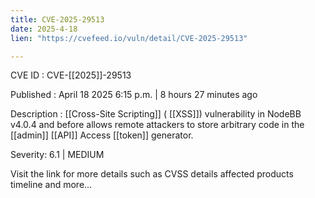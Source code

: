 ```yaml
---
title: CVE-2025-29513
date: 2025-4-18
lien: "https://cvefeed.io/vuln/detail/CVE-2025-29513"

---
```


CVE ID : CVE-[[2025]]-29513

Published :  April 18
2025
6:15 p.m. | 8 hours
27 minutes ago

Description :  [[Cross-Site Scripting]] ( [[XSS]]) vulnerability in NodeBB v4.0.4 and before allows remote attackers to store arbitrary code in the  [[admin]]  [[API]] Access  [[token]] generator.

Severity: 6.1 | MEDIUM

Visit the link for more details
such as CVSS details
affected products
timeline
and more...

